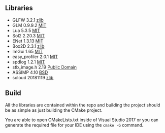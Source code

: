 ## Libraries
- GLFW 3.2.1 [zlib](http://www.glfw.org/license.html)
- GLM 0.9.9.2 [MIT](https://github.com/g-truc/glm/blob/master/manual.md#section0)
- Lua 5.3.5 [MIT](https://www.lua.org/license.html)
- Sol2 2.20.3 [MIT](https://sol2.readthedocs.io/en/latest/licenses.html)
- ENet 1.3.13 [MIT](http://enet.bespin.org/License.html)
- Box2D 2.3.1 [zlib](https://github.com/erincatto/Box2D/blob/master/LICENSE)
- ImGui 1.65 [MIT](https://github.com/ocornut/imgui/blob/master/LICENSE.txt)
- easy_profiler 2.0.1 [MIT](https://github.com/yse/easy_profiler/blob/develop/LICENSE.MIT)
- spdlog 1.2.1 [MIT](https://github.com/gabime/spdlog/blob/v1.x/LICENSE)
- stb_image.h 2.19 [Public Domain](https://github.com/nothings/stb/blob/master/docs/why_public_domain.md)
- ASSIMP 4.10 [BSD](https://github.com/assimp/assimp/blob/master/LICENSE)
- soloud 20181119 [zlib](https://github.com/jarikomppa/soloud/blob/master/LICENSE)

## Build
All the libraries are contained within the repo and building the project
should be as simple as just building the CMake project.

You are able to open CMakeLists.txt inside of Visual Studio 2017 or you
can generate the required file for your IDE using the `cmake -G` command.